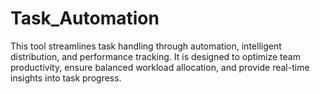 # Task_Automation
This tool streamlines task handling through automation, intelligent distribution, and performance tracking. It is designed to optimize team productivity, ensure balanced workload allocation, and provide real-time insights into task progress.
